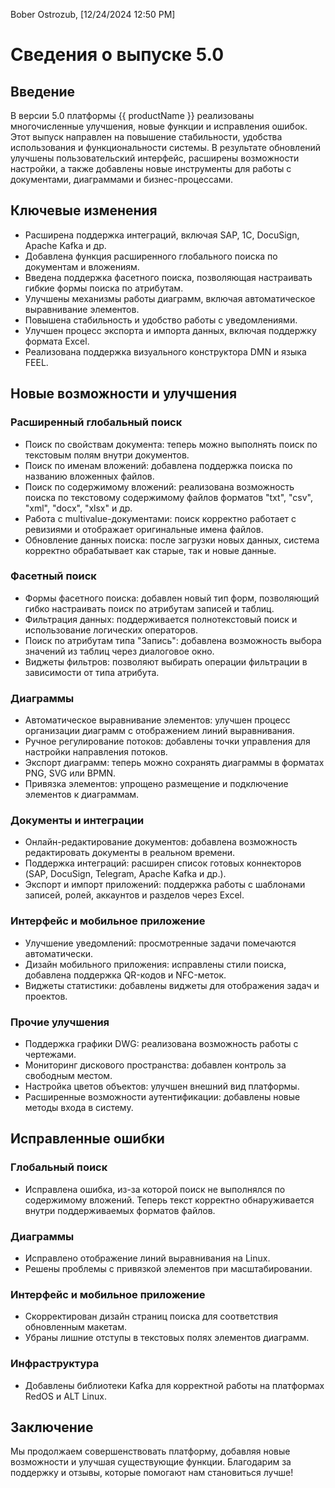 Bober Ostrozub, [12/24/2024 12:50 PM]
# Сведения о выпуске 5.0

## Введение

В версии 5.0 платформы {{ productName }} реализованы многочисленные улучшения, новые функции и исправления ошибок. Этот выпуск направлен на повышение стабильности, удобства использования и функциональности системы. В результате обновлений улучшены пользовательский интерфейс, расширены возможности настройки, а также добавлены новые инструменты для работы с документами, диаграммами и бизнес-процессами.

## Ключевые изменения

- Расширена поддержка интеграций, включая SAP, 1С, DocuSign, Apache Kafka и др.
- Добавлена функция расширенного глобального поиска по документам и вложениям.
- Введена поддержка фасетного поиска, позволяющая настраивать гибкие формы поиска по атрибутам.
- Улучшены механизмы работы диаграмм, включая автоматическое выравнивание элементов.
- Повышена стабильность и удобство работы с уведомлениями.
- Улучшен процесс экспорта и импорта данных, включая поддержку формата Excel.
- Реализована поддержка визуального конструктора DMN и языка FEEL.

## Новые возможности и улучшения

### Расширенный глобальный поиск

- Поиск по свойствам документа: теперь можно выполнять поиск по текстовым полям внутри документов.
- Поиск по именам вложений: добавлена поддержка поиска по названию вложенных файлов.
- Поиск по содержимому вложений: реализована возможность поиска по текстовому содержимому файлов форматов "txt", "csv", "xml", "docx", "xlsx" и др.
- Работа с multivalue-документами: поиск корректно работает с ревизиями и отображает оригинальные имена файлов.
- Обновление данных поиска: после загрузки новых данных, система корректно обрабатывает как старые, так и новые данные.

### Фасетный поиск

- Формы фасетного поиска: добавлен новый тип форм, позволяющий гибко настраивать поиск по атрибутам записей и таблиц.
- Фильтрация данных: поддерживается полнотекстовый поиск и использование логических операторов.
- Поиск по атрибутам типа "Запись": добавлена возможность выбора значений из таблиц через диалоговое окно.
- Виджеты фильтров: позволяют выбирать операции фильтрации в зависимости от типа атрибута.

### Диаграммы

- Автоматическое выравнивание элементов: улучшен процесс организации диаграмм с отображением линий выравнивания.
- Ручное регулирование потоков: добавлены точки управления для настройки направления потоков.
- Экспорт диаграмм: теперь можно сохранять диаграммы в форматах PNG, SVG или BPMN.
- Привязка элементов: упрощено размещение и подключение элементов к диаграммам.

### Документы и интеграции

- Онлайн-редактирование документов: добавлена возможность редактировать документы в реальном времени.
- Поддержка интеграций: расширен список готовых коннекторов (SAP, DocuSign, Telegram, Apache Kafka и др.).
- Экспорт и импорт приложений: поддержка работы с шаблонами записей, ролей, аккаунтов и разделов через Excel.

### Интерфейс и мобильное приложение

- Улучшение уведомлений: просмотренные задачи помечаются автоматически.
- Дизайн мобильного приложения: исправлены стили поиска, добавлена поддержка QR-кодов и NFC-меток.
- Виджеты статистики: добавлены виджеты для отображения задач и проектов.

### Прочие улучшения

- Поддержка графики DWG: реализована возможность работы с чертежами.
- Мониторинг дискового пространства: добавлен контроль за свободным местом.
- Настройка цветов объектов: улучшен внешний вид платформы.
- Расширенные возможности аутентификации: добавлены новые методы входа в систему.

## Исправленные ошибки

### Глобальный поиск

- Исправлена ошибка, из-за которой поиск не выполнялся по содержимому вложений. Теперь текст корректно обнаруживается внутри поддерживаемых форматов файлов.

### Диаграммы

- Исправлено отображение линий выравнивания на Linux.
- Решены проблемы с привязкой элементов при масштабировании.

### Интерфейс и мобильное приложение

- Скорректирован дизайн страниц поиска для соответствия обновленным макетам.
- Убраны лишние отступы в текстовых полях элементов диаграмм.

### Инфраструктура

- Добавлены библиотеки Kafka для корректной работы на платформах RedOS и ALT Linux.

## Заключение

Мы продолжаем совершенствовать платформу, добавляя новые возможности и улучшая существующие функции. Благодарим за поддержку и отзывы, которые помогают нам становиться лучше!